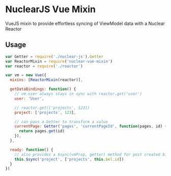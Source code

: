 # NuclearJS Vue Mixin

VueJS mixin to provide effortless syncing of ViewModel data
with a Nuclear Reactor

## Usage

```js
var Getter = require('./nuclear-js').Getter
var ReactorMixin = require('nuclear-vue-mixin')
var reactor = require('./reactor')

var vm = new Vue({
  mixins: [ReactorMixin(reactor)],

  getDataBindings: function() {
    // vm.user always stays in sync with reactor.get('user')
    user: 'User',

    // reactor.get(['projects', 123])
    project: ['projects', 123],

    // can pass a Getter to transform a value
    currentPage: Getter('pages', 'currentPageId', function(pages, id) {
      return pages.get(id)
    }),
  },

  ready: function() {
    // also provides a $sync(vmProp, getter) method for post created bindings
    this.$sync('project', ['projects', this.$el.id])
  }
})
```

